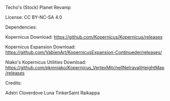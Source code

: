 Techo's (Stock) Planet Revamp


License: CC BY-NC-SA 4.0


Dependencies: 

Kopernicus 			Download: https://github.com/Kopernicus/Kopernicus/releases

Kopernicus Expansion 		Download: https://github.com/VabienArt/KopernicusExpansion-Continueder/releases/

Niako's Kopernicus Utilities 	Download: https://github.com/pkmniako/Kopernicus_VertexMitchellNetravaliHeightMap/releases



Credits:

Adstri 
Cloverdove 
Luna 
TinkerSaint 
Raikappa
